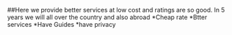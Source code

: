 ##Here we provide better services at low cost and ratings are so good. In 5 years we will all over  the country and also abroad
*Cheap rate
*Btter services
*Have Guides
*have privacy
